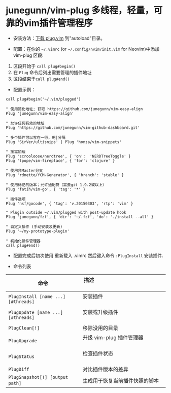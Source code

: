 # junegunn/vim-plug 多线程，轻量，可靠的vim插件管理程序

* 安装方法：[下载 plug.vim](https://raw.githubusercontent.com/junegunn/vim-plug/master/plug.vim) 到"autoload"目录。

* 配置：在你的 `~/.vimrc` (or `~/.config/nvim/init.vim` for Neovim)中添加vim-plug 区段:

1. 区段开始于 `call plug#begin()`
2. 在 `Plug` 命令后列出需要管理的插件地址
3. 区段结束于`call plug#end()` 

* 配置示例：
```
call plug#begin('~/.vim/plugged')

" 使用简化地址; 获取 https://github.com/junegunn/vim-easy-align
Plug 'junegunn/vim-easy-align'

" 允许任何有效的地址
Plug 'https://github.com/junegunn/vim-github-dashboard.git'

" 多个插件可以写在一行，用|分隔
Plug 'SirVer/ultisnips' | Plug 'honza/vim-snippets'

" 按需加载
Plug 'scrooloose/nerdtree', { 'on':  'NERDTreeToggle' }
Plug 'tpope/vim-fireplace', { 'for': 'clojure' }

" 使用非Master分支
Plug 'rdnetto/YCM-Generator', { 'branch': 'stable' }

" 使用标记的版本；允许通配符（需要git 1.9.2或以上）
Plug 'fatih/vim-go', { 'tag': '*' }

" 插件选项
Plug 'nsf/gocode', { 'tag': 'v.20150303', 'rtp': 'vim' }

" Plugin outside ~/.vim/plugged with post-update hook
Plug 'junegunn/fzf', { 'dir': '~/.fzf', 'do': './install --all' }

" 自定义插件 (手动安装及更新)
Plug '~/my-prototype-plugin'

" 初始化插件管理器
call plug#end()
```
* 配置完成后初次使用 重新载入 .vimrc 然后键入命令 `:PlugInstall` 安装插件.

* 命令列表

| 命令                                 | 描述                                                               |
| ----------------------------------- | ------------------------------------------------------------------ |
| `PlugInstall [name ...] [#threads]` | 安装插件                                                            |
| `PlugUpdate [name ...] [#threads]`  | 安装或升级插件                                                       |
| `PlugClean[!]`                      | 移除没用的目录                                                       |
| `PlugUpgrade`                       | 升级 vim-plug 插件管理器                                             |
| `PlugStatus`                        | 检查插件状态                                                         |
| `PlugDiff`                          | 对比插件版本的差异                                                    |
| `PlugSnapshot[!] [output path]`     | 生成用于恢复当前插件快照的脚本                                          |
